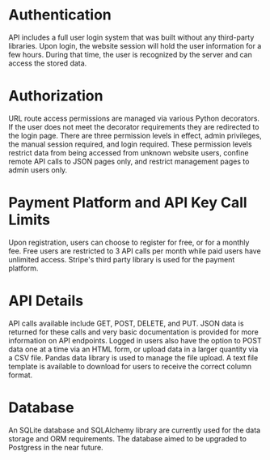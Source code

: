 # Authentication
API includes a full user login system that was built without any third-party libraries. Upon login, the website session will hold the user information for a few hours.  During that time, the user is recognized by the server and can access the stored data.

# Authorization
URL route access permissions are managed via various Python decorators. If the user does not meet the decorator requirements they are redirected to the login page. There are three permission levels in effect, admin privileges, the manual session required, and login required.  These permission levels restrict data from being accessed from unknown website users, confine remote API calls to JSON pages only, and restrict management pages to admin users only.

# Payment Platform and API Key Call Limits
Upon registration, users can choose to register for free, or for a monthly fee.  Free users are restricted to 3 API calls per month while paid users have unlimited access.  Stripe's third party library is used for the payment platform.

# API Details
API calls available include GET, POST, DELETE, and PUT. JSON data is returned for these calls and very basic documentation is provided for more information on API endpoints.  Logged in users also have the option to POST data one at a time via an HTML form, or upload data in a larger quantity via a CSV file.  Pandas data library is used to manage the file upload.  A text file template is available to download for users to receive the correct column format.

# Database
An SQLite database and SQLAlchemy library are currently used for the data storage and ORM requirements.  The database aimed to be upgraded to Postgress in the near future. 
